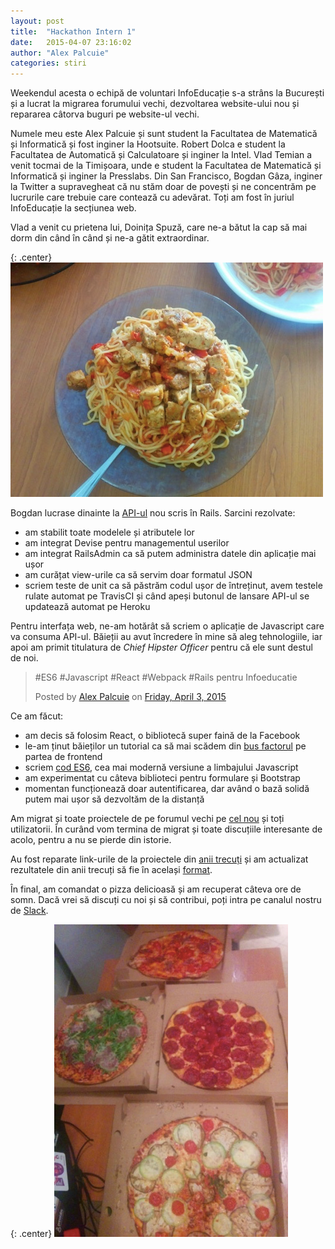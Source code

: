 ```yaml
---
layout: post
title:  "Hackathon Intern 1"
date:   2015-04-07 23:16:02
author: "Alex Palcuie"
categories: stiri
---
```


Weekendul acesta o echipă de voluntari InfoEducație s-a strâns la București și a lucrat la migrarea forumului vechi, dezvoltarea website-ului nou și repararea câtorva buguri pe website-ul vechi.

<!-- more -->

Numele meu este Alex Palcuie și sunt student la Facultatea de Matematică și Informatică și fost inginer la Hootsuite. Robert Dolca e student la Facultatea de Automatică și Calculatoare și inginer la Intel. Vlad Temian a venit tocmai de la Timișoara, unde e student la Facultatea de Matematică și Informatică și inginer la Presslabs. Din San Francisco, Bogdan Gâza, inginer la Twitter a supravegheat că nu stăm doar de povești și ne concentrăm pe lucrurile care trebuie care contează cu adevărat. Toți am fost în juriul InfoEducație la secțiunea web.

Vlad a venit cu prietena lui, Doinița Spuză, care ne-a bătut la cap să mai dorm din când în când și ne-a gătit extraordinar.

{: .center}
![poză cu spaghetele](/assets/images/hackathon-intern-1/spaghete.png)

Bogdan lucrase dinainte la [API-ul](https://github.com/infoeducatie/infoeducatie-api) nou scris în Rails. Sarcini rezolvate:

- am stabilit toate modelele și atributele lor
- am integrat Devise pentru managementul userilor
- am integrat RailsAdmin ca să putem administra datele din aplicație mai ușor
- am curățat view-urile ca să servim doar formatul JSON
- scriem teste de unit ca să păstrăm codul ușor de întreținut, avem testele rulate automat pe TravisCI și când apeși butonul de lansare API-ul se updatează automat pe Heroku

Pentru interfața web, ne-am hotărât să scriem o aplicație de Javascript care va consuma API-ul. Băieții au avut încredere în mine să aleg tehnologiile, iar apoi am primit titulatura de _Chief Hipster Officer_ pentru că ele sunt destul de noi.

<div class="center"><div id="fb-root"></div><script>(function(d, s, id) {  var js, fjs = d.getElementsByTagName(s)[0];  if (d.getElementById(id)) return;  js = d.createElement(s); js.id = id;  js.src = "//connect.facebook.net/en_US/sdk.js#xfbml=1&version=v2.3";  fjs.parentNode.insertBefore(js, fjs);}(document, 'script', 'facebook-jssdk'));</script><div class="fb-post" data-href="https://www.facebook.com/photo.php?fbid=10203354237251257&amp;set=a.1629379388961.71500.1670899814&amp;type=1" data-width="500"><div class="fb-xfbml-parse-ignore"><blockquote cite="https://www.facebook.com/photo.php?fbid=10203354237251257&amp;set=a.1629379388961.71500.1670899814&amp;type=1"><p>#ES6 #Javascript #React #Webpack #Rails pentru Infoeducatie</p>Posted by <a href="https://www.facebook.com/palcuiealex">Alex Palcuie</a> on <a href="https://www.facebook.com/photo.php?fbid=10203354237251257&amp;set=a.1629379388961.71500.1670899814&amp;type=1">Friday, April 3, 2015</a></blockquote></div></div></div>

Ce am făcut:

- am decis să folosim React, o bibliotecă super faină de la Facebook
- le-am ținut băieților un tutorial ca să mai scădem din [bus factorul](http://en.wikipedia.org/wiki/Bus_factor) pe partea de frontend
- scriem [cod ES6](https://github.com/infoeducatie/infoeducatie-ui/blob/572ad9cb41b2ec69e558c95aeb47c7d741752ae6/src/main.jsx), cea mai modernă versiune a limbajului Javascript
- am experimentat cu câteva biblioteci pentru formulare și Bootstrap
- momentan funcționează doar autentificarea, dar având o bază solidă putem mai ușor să dezvoltăm de la distanță

Am migrat și toate proiectele de pe forumul vechi pe [cel nou](http://community.infoeducatie.ro/) și toți utilizatorii. În curând vom termina de migrat și toate discuțiile interesante de acolo, pentru a nu se pierde din istorie.

Au fost reparate link-urile de la proiectele din [anii trecuți](http://infoeducatie.ro/participanti.php?year=2014) și am actualizat rezultatele din anii trecuți să fie în același [format](http://infoeducatie.ro/rezultate.php).

În final, am comandat o pizza delicioasă și am recuperat câteva ore de somn. Dacă vrei să discuți cu noi și să contribui, poți intra pe canalul nostru de [Slack](https://infoeducatie.slack.com/).

{: .center}
![pizza](/assets/images/hackathon-intern-1/pizza.png)
